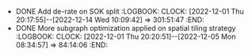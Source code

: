 - DONE Add de-rate on SOK split
  :LOGBOOK:
  CLOCK: [2022-12-01 Thu 20:17:55]--[2022-12-14 Wed 10:09:42] =>  301:51:47
  :END:
- DONE More subgraph optimization applied on spatial tiling strategy
  :LOGBOOK:
  CLOCK: [2022-12-01 Thu 20:20:51]--[2022-12-05 Mon 08:34:57] =>  84:14:06
  :END: